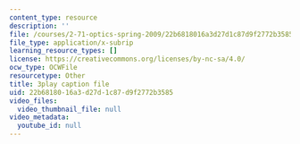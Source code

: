```yaml
---
content_type: resource
description: ''
file: /courses/2-71-optics-spring-2009/22b6818016a3d27d1c87d9f2772b3585_vcqPRPkyWPU.srt
file_type: application/x-subrip
learning_resource_types: []
license: https://creativecommons.org/licenses/by-nc-sa/4.0/
ocw_type: OCWFile
resourcetype: Other
title: 3play caption file
uid: 22b68180-16a3-d27d-1c87-d9f2772b3585
video_files:
  video_thumbnail_file: null
video_metadata:
  youtube_id: null
---
```

